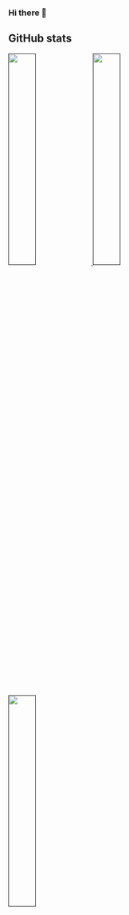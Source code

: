 ### Hi there 👋
GitHub stats
------------
<p align="left">
  <a href="">
    <img width="33%" src="https://github-readme-stats.vercel.app/api?username=Omnya-Ellethy&show_icons=true&theme=onedark&hide_border=true" />
    <img width="33%" src="https://github-readme-stats.vercel.app/api/top-langs/?username=Omnya-Ellethy&theme=onedark&layout=compact" />
    <img width="33%" src="https://github-readme-streak-stats.herokuapp.com/?user=Omnya-Ellethy&theme=onedark&hide_border=true" />
  </a>
</p>

<!--
**Omnya-Ellethy/Omnya-Ellethy** is a ✨ _special_ ✨ repository because its `README.md` (this file) appears on your GitHub profile.

Here are some ideas to get you started:

- 🔭 I’m currently working on ...
- 🌱 I’m currently learning ...
- 👯 I’m looking to collaborate on ...
- 🤔 I’m looking for help with ...
- 💬 Ask me about ...
- 📫 How to reach me: ...
- 😄 Pronouns: ...
- ⚡ Fun fact: ...
-->
